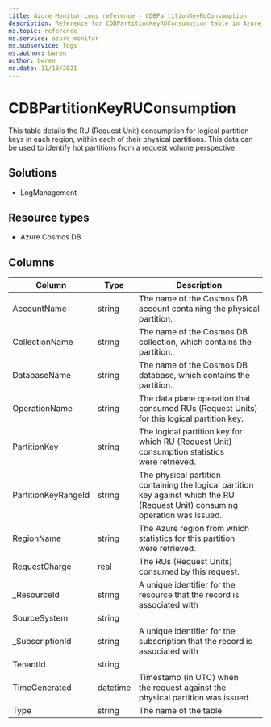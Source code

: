 ```yaml
---
title: Azure Monitor Logs reference - CDBPartitionKeyRUConsumption
description: Reference for CDBPartitionKeyRUConsumption table in Azure Monitor Logs.
ms.topic: reference
ms.service: azure-monitor
ms.subservice: logs
ms.author: bwren
author: bwren
ms.date: 11/18/2021
---
```


# CDBPartitionKeyRUConsumption

 This table details the RU (Request Unit) consumption for logical partition keys in each region, within each of their physical partitions. This data can be used to identify hot partitions from a request volume perspective.

## Solutions

- LogManagement
## Resource types

- Azure Cosmos DB




## Columns

| Column | Type | Description |
| --- | --- | --- |
| AccountName | string | The name of the Cosmos DB account containing the physical partition. |
| CollectionName | string | The name of the Cosmos DB collection, which contains the partition. |
| DatabaseName | string | The name of the Cosmos DB database, which contains the partition. |
| OperationName | string | The data plane operation that consumed RUs (Request Units) for this logical partition key. |
| PartitionKey | string | The logical partition key for which RU (Request Unit) consumption statistics were retrieved. |
| PartitionKeyRangeId | string | The physical partition containing the logical partition key against which the RU (Request Unit) consuming operation was issued. |
| RegionName | string | The Azure region from which statistics for this partition were retrieved. |
| RequestCharge | real | The RUs (Request Units) consumed by this request. |
| _ResourceId | string | A unique identifier for the resource that the record is associated with |
| SourceSystem | string |  |
| _SubscriptionId | string | A unique identifier for the subscription that the record is associated with |
| TenantId | string |  |
| TimeGenerated | datetime | Timestamp (in UTC) when the request against the physical partition was issued. |
| Type | string | The name of the table |
